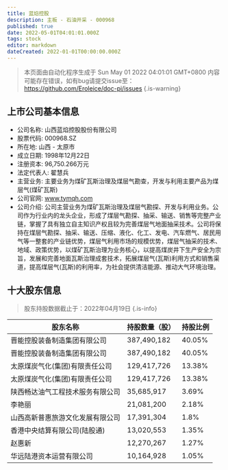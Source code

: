 ```yaml
---
title: 蓝焰控股
description: 主板 - 石油开采 - 000968
published: true
date: 2022-05-01T04:01:01.000Z
tags: stock
editor: markdown
dateCreated: 2022-01-01T00:00:00.000Z
---
```


> 本页面由自动化程序生成于 Sun May 01 2022 04:01:01 GMT+0800
> 内容可能存在错误，如有bug请提交issue至：https://github.com/Eroleice/doc-pi/issues
{.is-warning}

## 上市公司基本信息
- 公司名称: 山西蓝焰控股股份有限公司
- 股票代码: 000968.SZ
- 所在地: 山西 - 太原市
- 成立日期: 1998年12月22日
- 注册资本: 96,750.266万元
- 法定代表人: 翟慧兵
- 主营业务: 主要业务为煤矿瓦斯治理及煤层气勘查，开发与利用主要产品为煤层气(煤矿瓦斯)
- 公司官网: www.tymqh.com
- 公司介绍: 公司主营业务为煤矿瓦斯治理及煤层气勘探、开发与利用业务。公司作为行业内的龙头企业，形成了煤层气勘探、抽采、输送、销售等完整产业链，掌握了具有独立自主知识产权且较为完善煤层气地面抽采技术。公司将保持在煤层气勘探、抽采、输送、压缩、液化、化工、发电、汽车燃气、居民用气等一整套的产业链优势，煤层气利用市场的规模优势，煤层气抽采的技术、地域、政策优势，以煤矿瓦斯治理为业务核心，以提高煤炭井下生产安全为宗旨，发展和完善地面瓦斯治理成套技术，拓展煤层气(瓦斯)利用方式和销售渠道，提高煤层气(瓦斯)的利用率，为社会提供清洁能源、推动大气环境治理。


## 十大股东信息
> 股东持股数据截止于：2022年04月19日
{.is-info}

| 股东名称 | 持股数量（股） | 持股比例 |
| --- | --- | --- |
| 晋能控股装备制造集团有限公司 | 387,490,182 | 40.05% |
| 晋能控股装备制造集团有限公司 | 387,490,182 | 40.05% |
| 太原煤炭气化(集团)有限责任公司 | 129,417,726 | 13.38% |
| 太原煤炭气化(集团)有限责任公司 | 129,417,726 | 13.38% |
| 陕西畅达油气工程技术服务有限公司 | 35,685,917 | 3.69% |
| 李艳丽 | 21,081,200 | 2.18% |
| 山西高新普惠旅游文化发展有限公司 | 17,391,304 | 1.8% |
| 香港中央结算有限公司(陆股通) | 13,020,553 | 1.35% |
| 赵惠新 | 12,270,267 | 1.27% |
| 华远陆港资本运营有限公司 | 10,164,928 | 1.05% |




